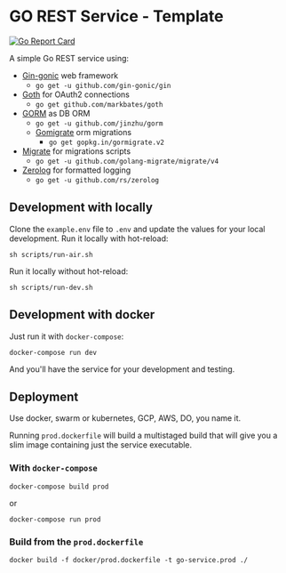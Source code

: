 # GO REST Service - Template

[![Go Report Card](https://goreportcard.com/badge/github.com/rakin92/go-rest-service)](https://goreportcard.com/report/github.com/rakin92/go-rest-service)

A simple Go REST service using:

- [Gin-gonic](https://gin-gonic.com) web framework
  - `go get -u github.com/gin-gonic/gin`
- [Goth](https://github.com/markbates/goth) for OAuth2 connections
  - `go get github.com/markbates/goth`
- [GORM](http://gorm.io) as DB ORM
  - `go get -u github.com/jinzhu/gorm`
  - [Gomigrate](https://gopkg.in/gormigrate.v2) orm migrations
    - `go get gopkg.in/gormigrate.v2`
- [Migrate](https://github.com/golang-migrate/migrate) for migrations scripts
  - `go get -u github.com/golang-migrate/migrate/v4`
- [Zerolog](https://github.com/rs/zerolog) for formatted logging
  - `go get -u github.com/rs/zerolog`

## Development with locally

Clone the `example.env` file to `.env` and update the values for your local development.
Run it locally with hot-reload:
```
sh scripts/run-air.sh
```

Run it locally without hot-reload:
```
sh scripts/run-dev.sh
```

## Development with docker

Just run it with `docker-compose`:

```
docker-compose run dev
```

And you'll have the service for your development and testing.

## Deployment

Use docker, swarm or kubernetes, GCP, AWS, DO, you name it.

Running `prod.dockerfile` will build a multistaged build that will give you a slim image containing just the service executable.

### With `docker-compose`

```
docker-compose build prod
```

or

```
docker-compose run prod
```

### Build from the `prod.dockerfile`

```
docker build -f docker/prod.dockerfile -t go-service.prod ./
```